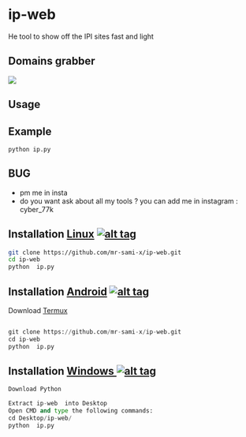 # ip-web
He tool to show off the IPI sites fast and light



<h2>Domains grabber</h2>

<img src="https://h.top4top.io/p_24029jw4e1.jpg" data-canonical-src="" style="max-width:100%;">



<h2>Usage</h2>

</tr>
</tbody></table>
<h2>Example</h2>
<code>python ip.py</code>
<br>
<h2>BUG </h2>
<ul>

<li>pm me in insta</li>
<li>do you want ask about all my tools ? you can add me in instagram : cyber_77k </a></li>
</ul>

## Installation [Linux](https://wikipedia.org/wiki/Linux) [![alt tag](http://icons.iconarchive.com/icons/dakirby309/simply-styled/32/OS-Linux-icon.png)](https://fr.wikipedia.org/wiki/Linux)

```bash
git clone https://github.com/mr-sami-x/ip-web.git
cd ip-web
python  ip.py 
```

## Installation [Android](https://wikipedia.org/wiki/Android) [![alt tag](https://cdn1.iconfinder.com/data/icons/logotypes/32/android-32.png)](https://fr.wikipedia.org/wiki/Android)

Download [Termux](https://play.google.com/store/apps/details?id=com.termux)

```python

git clone https://github.com/mr-sami-x/ip-web.git
cd ip-web
python  ip.py 
```

## Installation [Windows ](https://wikipedia.org/wiki/Microsoft_Windows)[![alt tag](http://icons.iconarchive.com/icons/tatice/cristal-intense/32/Windows-icon.png)](https://fr.wikipedia.org/wiki/Microsoft_Windows)
```python
Download Python

Extract ip-web  into Desktop
Open CMD and type the following commands:
cd Desktop/ip-web/
python  ip.py 
```



